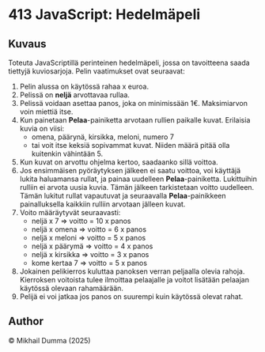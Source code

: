 
# 413 JavaScript: Hedelmäpeli
## Kuvaus
Toteuta JavaScriptillä perinteinen hedelmäpeli, jossa on tavoitteena saada tiettyjä kuviosarjoja. Pelin vaatimukset ovat seuraavat:

1.  Pelin alussa on käytössä rahaa x euroa.
2.  Pelissä on **neljä** arvottavaa rullaa.
3.  Pelissä voidaan asettaa panos, joka on minimissään 1€. Maksimiarvon voin miettiä itse.
4.  Kun painetaan **Pelaa**\-painiketta arvotaan rullien paikalle kuvat. Erilaisia kuvia on viisi:
    *   omena, päärynä, kirsikka, meloni, numero 7
    *   tai voit itse keksiä sopivammat kuvat. Niiden määrä pitää olla kuitenkin vähintään 5.
5.  Kun kuvat on arvottu ohjelma kertoo, saadaanko sillä voittoa. 
6.  Jos ensimmäisen pyöräytyksen jälkeen ei saatu voittoa, voi käyttäjä lukita haluamansa rullat, ja painaa uudelleen **Pelaa**\-painiketta. Lukittuihin rulliin ei arvota uusia kuvia. Tämän jälkeen tarkistetaan voitto uudelleen. Tämän lukitut rullat vapautuvat ja seuraavalla **Pelaa**\-painikkeen painalluksella kaikkiin rulliin arvotaan jälleen kuvat.
7.  Voito määräytyvät seuraavasti:
    *   neljä x 7 => voitto = 10 x panos
    *   neljä x omena => voitto = 6 x panos
    *   neljä x meloni => voitto = 5 x panos
    *   neljä x päärymä => voitto = 4 x panos
    *   neljä x kirsikka => voitto = 3 x panos
    *   kome kertaa 7 => voitto = 5 x panos
8.  Jokainen pelikierros kuluttaa panoksen verran peljaalla olevia rahoja. Kierroksen voitoista tulee ilmoittaa pelaajalle ja voitot lisätään pelaajan käytössä olevaan rahamäärään.
9.  Pelijä ei voi jatkaa jos panos on suurempi kuin käytössä olevat rahat.


## Author
© Mikhail Dumma (2025) 